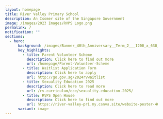 ```yaml
---
layout: homepage
title: River Valley Primary School
description: An Isomer site of the Singapore Government
image: /images/2023 Images/RVPS Logo.png
permalink: /
notification: ""
sections:
  - hero:
      background: /images/Banner_40th_Anniversary__Term_2___1200_x_630_px_.png
      key_highlights:
        - title: Parent Volunteer Scheme
          description: Click here to find out more
          url: /homepage/Parent-Volunteer-Scheme
        - title: Waitlist Application Form
          description: Click here to apply
          url: http://go.gov.sg/2024rvwaitlist
        - title: Sexuality Education 2025
          description: Click here to read more
          url: /rv-curriculum/cce/sexuality-education-2025/
        - title: RVPS Open House
          description: Click here to find out more
          url: https://river-valley-pri.my.canva.site/website-poster-40th-anniversary-term-2
      variant: image
---
```

